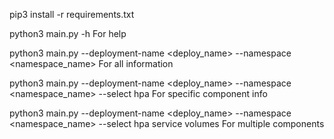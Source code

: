 pip3 install -r requirements.txt


python3 main.py -h For help

python3 main.py --deployment-name <deploy_name> --namespace <namespace_name> For all information

python3 main.py --deployment-name <deploy_name> --namespace <namespace_name> --select hpa For specific component info

python3 main.py --deployment-name <deploy_name> --namespace <namespace_name> --select hpa service volumes For multiple components